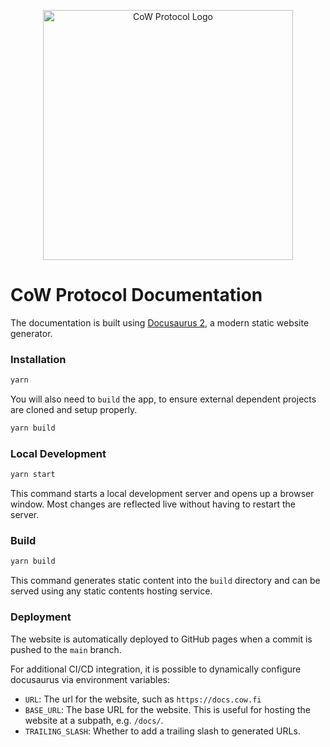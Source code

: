 <p align="center">
   <img alt="CoW Protocol Logo" width="400" src="./.github/cow.png">
</p>

# CoW Protocol Documentation

The documentation is built using [Docusaurus 2](https://docusaurus.io/), a modern static website generator.

### Installation

```bash
yarn
```

You will also need to `build` the app, to ensure external dependent projects are cloned and setup properly.

```bash
yarn build
```


### Local Development

```bash
yarn start
```

This command starts a local development server and opens up a browser window. Most changes are reflected live without having to restart the server.

### Build

```bash
yarn build
```

This command generates static content into the `build` directory and can be served using any static contents hosting service.

### Deployment

The website is automatically deployed to GitHub pages when a commit is pushed to the `main` branch.

For additional CI/CD integration, it is possible to dynamically configure docusaurus via environment variables:

- `URL`: The url for the website, such as `https://docs.cow.fi`
- `BASE_URL`: The base URL for the website. This is useful for hosting the website at a subpath, e.g. `/docs/`.
- `TRAILING_SLASH`: Whether to add a trailing slash to generated URLs.
